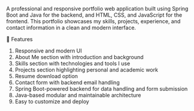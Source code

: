 A professional and responsive portfolio web application built using Spring Boot and Java for the backend, and HTML, CSS, and JavaScript for the frontend. This portfolio showcases my skills, projects, experience, and contact information in a clean and modern interface.

🚀 Features
1. Responsive and modern UI
2. About Me section with introduction and background
3. Skills section with technologies and tools I use
4. Projects section highlighting personal and academic work
5. Resume download option
6. Contact form with backend email handling
7. Spring Boot-powered backend for data handling and form submission
8. Java-based modular and maintainable architecture
9. Easy to customize and deploy

    
